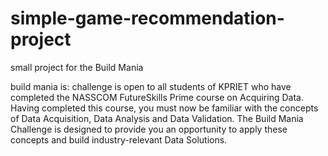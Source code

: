 # simple-game-recommendation-project
small project for the Build Mania 

build mania is:
    challenge is open to all students of KPRIET who have completed the NASSCOM FutureSkills Prime course on Acquiring Data. Having completed this course, you must now be familiar with the concepts of Data Acquisition, Data Analysis and Data Validation. The Build Mania Challenge is designed to provide you an opportunity to apply these concepts and build industry-relevant Data Solutions.

